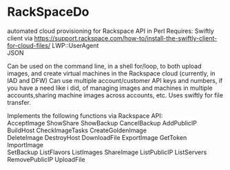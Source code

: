 # RackSpaceDo
automated cloud provisioning for Rackspace API in Perl
Requires:
Swiftly client via https://support.rackspace.com/how-to/install-the-swiftly-client-for-cloud-files/
LWP::UserAgent  
JSON 

Can be used on the command line, in a shell for/loop, to both upload images,
and create virtual machines in the Rackspace cloud (currently, in IAD and DFW)
Can use multiple account/customer API keys and numbers, if you have a need
like i did, of managing images and machines in multiple accounts,sharing machine
images across accounts, etc.
Uses swiftly for file transfer. 

Implements the following functions via Rackspace API:  
AcceptImage ShowShare ShowBackup CancelBackup AddPublicIP BuildHost CheckImageTasks CreateGoldenImage  
DeleteImage DestroyHost DownloadFile ExportImage GetToken ImportImage  
SetBackup ListFlavors ListImages ShareImage ListPublicIP ListServers RemovePublicIP UploadFile      
